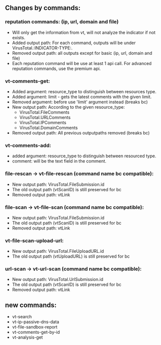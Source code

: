 Changes by commands:
---

### reputation commands: (ip, url, domain and file)
- Will only get the information from vt, will not analyze the indicator if
not exists.
- Added output path: For each command, outputs will be under VirusTotal.:INDICATOR-TYPE:.
- Removed output path: all outputs except for basic (ip, url, domain and file)
- Each reputation command will be use at least 1 api call. For advanced reputation commands, use the premium api.

### vt-comments-get:
- Added argument: resource_type to distinguish between resources type.
- Added argument: limit - gets the latest comments with the given limit.
- Removed argument: before use 'limit' argument instead (breaks bc)
- New output path: According to the given resource_type:
    - VirusTotal.FileComments
    - VirusTotal.URLComments
    - VirusTotal.IPComments
    - VirusTotal.DomainComments
- Removed output path: All previous outputpaths removed (breaks bc)

### vt-comments-add:
- added argument: resource_type to distinguish between resourced type.
- comment: will be the text field in the comment.

### file-rescan -> vt-file-rescan (command name bc compatible):
- New output path: VirusTotal.FileSubmission.id
- The old output path (vtScanID) is still preserved for bc
- Removed output path: vtLink


### file-scan -> vt-file-scan (command name bc compatible):
- New output path: VirusTotal.FileSubmission.id
- The old output path (vtScanID) is still preserved for bc
- Removed output path: vtLink

### vt-file-scan-upload-url: 
- New output path: VirusTotal.FileUploadURL.id
- The old output path (vtUploadURL) is still preserved for bc

### url-scan -> vt-url-scan (command name bc compatible):
- New output path: VirusTotal.UrlSubmission.id
- The old output path (vtScanID) is still preserved for bc
- Removed output path: vtLink

new commands:
---
- vt-search
- vt-ip-passive-dns-data
- vt-file-sandbox-report
- vt-comments-get-by-id
- vt-analysis-get